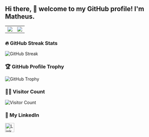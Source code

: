 ## Hi there, 👋 welcome to my GitHub profile! I'm Matheus.
<table>
  <tr>
    <td>
      <img src="https://github-readme-stats.vercel.app/api?username=MatheusUsb&show_icons=true&theme=radical&cache_seconds=86400" />
    </td>
    <td>
      <img src="https://github-readme-stats.vercel.app/api/top-langs/?username=MatheusUsb&layout=compact&theme=radical&cache_seconds=86400" />
    </td>
  </tr>
</table>

### 🔥 GitHub Streak Stats
![GitHub Streak](https://github-readme-streak-stats.herokuapp.com/?user=MatheusUsb&theme=radical)

### 🏆 GitHub Profile Trophy
![GitHub Trophy](https://github-profile-trophy.vercel.app/?username=MatheusUsb&theme=radical)

### 🕵️‍♂️ Visitor Count
![Visitor Count](https://komarev.com/ghpvc/?username=MatheusUsb&color=blue)

### :briefcase: My LinkedIn
<a href="https://www.linkedin.com/in/matheus-gouv%C3%AAa-691557210">
  <img src="https://upload.wikimedia.org/wikipedia/commons/c/ca/LinkedIn_logo_initials.png" width="30" alt="LinkedIn">
</a>
